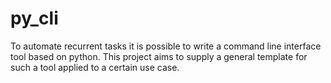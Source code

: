 # py_cli
To automate recurrent tasks it is possible to write a command line interface tool based on python. This project aims to supply a general template for such a tool applied to a certain use case.
